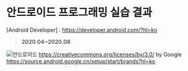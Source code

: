 안드로이드 프로그래밍 실습 결과
==============================
[Android Developer] : https://developer.android.com/?hl=ko

 > **2020.04~2020.08**

![안드로이드](https://source.android.google.cn/setup/images/Android_symbol_green_RGB.png?hl=ko)
https://creativecommons.org/licenses/by/3.0/ by Google https://source.android.google.cn/setup/start/brands?hl=ko
